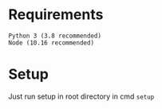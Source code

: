 # Requirements
    Python 3 (3.8 recommended)
    Node (10.16 recommended)
# Setup
Just run setup in root directory in cmd
```setup```